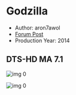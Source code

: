 # Godzilla

* Author: aron7awol
* [Forum Post](https://www.avsforum.com/threads/bass-eq-for-filtered-movies.2995212/post-56806694)
* Production Year: 2014

## DTS-HD MA 7.1

![img 0](https://i.imgur.com/eG9SIpv.jpg)

![img 0](https://i.imgur.com/EoA52r3.jpg)

